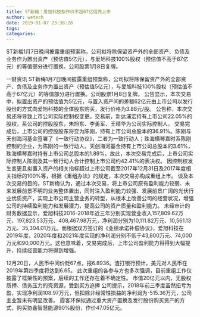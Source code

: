```yaml
---
title: ST新梅：爱旭科技拟作价不超67亿借壳上市
author: wetech
date: 2019-01-07 23:38:28
tags: 
categories: 
---
```

ST新梅1月7日晚间披露重组预案称，公司拟将除保留资产外的全部资产、负债及业务作为置出资产（预估值5亿元），与爱旭科技100%股权（预估值不高于67亿元）的等值部分进行置换。公司股票1月8日复牌。
<!-- more -->
一财资讯
ST新梅1月7日晚间披露重组预案称，公司拟将除保留资产外的全部资产、负债及业务作为置出资产（预估值5亿元），与爱旭科技100%股权（预估值不高于67亿元）的等值部分进行置换。公司股票1月8日复牌。
公告显示，本次交易中，拟置出资产的预估值为5亿元，与置入资产间的差额62亿元由上市公司以发行股份的方式向爱旭科技的全体股东购买，发行价格为3.88元/股。
公告称，本次交易还将导致上市公司实际控制权变更。交易前，新达浦宏持有上市公司22.05%的股权，系公司的控股股东，朱旭东、李勇军、王晴华为公司实际控制人。
交易完成后，上市公司的控股股东将变为陈刚，持有上市公司总股本的36.91%。陈刚与天创海河基金签署了《一致行动协议》，二者为一致行动人；珠海横琴嘉时系陈刚控制的企业，为陈刚的一致行动人。天创海河基金持有上市公司总股本的3.61%，珠海横琴嘉时持有上市公司总股本的1.89%。故此，本次交易完成后，上市公司实际控制人陈刚及其一致行动人合计控制上市公司约42.41%的表决权。
因控制权发生变更且拟置入资产的相关指标超过上市公司截至2017年12月31日及2017年度相关指标的100%等，根据《重组办法》的规定，本次交易亦构成重组上市。
谈及本次交易的目的，ST新梅认为，通过本次交易，将上市公司原有盈利能力较弱、未来发展前景不明的业务整体置出，同时注入盈利能力较强、发展前景广阔的光伏行业优质资产，实现上市公司主营业务的转型，从根本上改善公司的经营状况，增强公司的持续盈利能力和发展潜力，提高公司的资产质量和盈利能力。
未经审计的财务数据显示，爱旭科技2016-2018年近三年分别实现营业收入157,809.62万元、197,823.53万元、408,467.98万元，净利润分别为10,111.82万元、10,561.13万元、35,304.01万元。而根据双方签订的《业绩承诺补偿协议》，爱旭科技在2019年度、2020年度和2021年度实现的净利润分别不低于43,800万元、74,000万元和90,000万元。这也意味着，交易完成后，上市公司盈利能力将得到大幅提升，持续经营能力将得到增强。
 
 
12月20日，人民币中间价贬67点，报6.8936。渣打银行预计，美元对人民币在2019年第四季度将达到6.65。
此次重组的各参与方也多次强调，目前重组工作仅披露了框架性的预案，后续的工作还存在着不确定性。
市值20亿元以内，无股权质押、债务压力的壳资源，受到买方追捧
公司提示，2018年前三季度虽然扭亏为盈，实现净利润108.97万元，但扣除非经常性损益的净利润为-515.36万元，公司主业暂未有明显改善。
霞客环保拟通过重大资产置换及发行股份购买资产的方式，购买协鑫智慧能源90%股份，作价47.05亿元。
